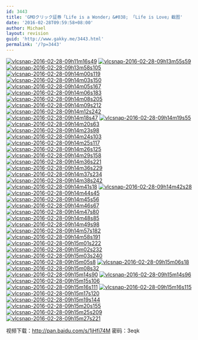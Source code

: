 ```yaml
---
id: 3443
title: 'GMOクリック証券「Life is a Wonder」&#038; 「Life is Love」截图'
date: '2016-02-28T09:59:58+08:00'
author: Michael
layout: revision
guid: 'http://www.gakky.me/3443.html'
permalink: '/?p=3443'
---
```


[![vlcsnap-2016-02-28-09h11m16s49](http://www.yui-aragaki.org/wp-content/uploads/2016/02/vlcsnap-2016-02-28-09h11m16s49.jpeg)](http://www.yui-aragaki.org/wp-content/uploads/2016/02/vlcsnap-2016-02-28-09h11m16s49.jpeg) [![vlcsnap-2016-02-28-09h13m55s59](http://www.yui-aragaki.org/wp-content/uploads/2016/02/vlcsnap-2016-02-28-09h13m55s59.jpeg)](http://www.yui-aragaki.org/wp-content/uploads/2016/02/vlcsnap-2016-02-28-09h13m55s59.jpeg) [![vlcsnap-2016-02-28-09h13m58s105](http://www.yui-aragaki.org/wp-content/uploads/2016/02/vlcsnap-2016-02-28-09h13m58s105.jpeg)](http://www.yui-aragaki.org/wp-content/uploads/2016/02/vlcsnap-2016-02-28-09h13m58s105.jpeg) [![vlcsnap-2016-02-28-09h14m00s119](http://www.yui-aragaki.org/wp-content/uploads/2016/02/vlcsnap-2016-02-28-09h14m00s119.jpeg)](http://www.yui-aragaki.org/wp-content/uploads/2016/02/vlcsnap-2016-02-28-09h14m00s119.jpeg) [![vlcsnap-2016-02-28-09h14m03s150](http://www.yui-aragaki.org/wp-content/uploads/2016/02/vlcsnap-2016-02-28-09h14m03s150.jpeg)](http://www.yui-aragaki.org/wp-content/uploads/2016/02/vlcsnap-2016-02-28-09h14m03s150.jpeg) [![vlcsnap-2016-02-28-09h14m05s167](http://www.yui-aragaki.org/wp-content/uploads/2016/02/vlcsnap-2016-02-28-09h14m05s167.jpeg)](http://www.yui-aragaki.org/wp-content/uploads/2016/02/vlcsnap-2016-02-28-09h14m05s167.jpeg) [![vlcsnap-2016-02-28-09h14m06s183](http://www.yui-aragaki.org/wp-content/uploads/2016/02/vlcsnap-2016-02-28-09h14m06s183.jpeg)](http://www.yui-aragaki.org/wp-content/uploads/2016/02/vlcsnap-2016-02-28-09h14m06s183.jpeg) [![vlcsnap-2016-02-28-09h14m08s205](http://www.yui-aragaki.org/wp-content/uploads/2016/02/vlcsnap-2016-02-28-09h14m08s205.jpeg)](http://www.yui-aragaki.org/wp-content/uploads/2016/02/vlcsnap-2016-02-28-09h14m08s205.jpeg) [![vlcsnap-2016-02-28-09h14m09s212](http://www.yui-aragaki.org/wp-content/uploads/2016/02/vlcsnap-2016-02-28-09h14m09s212.jpeg)](http://www.yui-aragaki.org/wp-content/uploads/2016/02/vlcsnap-2016-02-28-09h14m09s212.jpeg) [![vlcsnap-2016-02-28-09h14m12s242](http://www.yui-aragaki.org/wp-content/uploads/2016/02/vlcsnap-2016-02-28-09h14m12s242.jpeg)](http://www.yui-aragaki.org/wp-content/uploads/2016/02/vlcsnap-2016-02-28-09h14m12s242.jpeg) [![vlcsnap-2016-02-28-09h14m18s47](http://www.yui-aragaki.org/wp-content/uploads/2016/02/vlcsnap-2016-02-28-09h14m18s47.jpeg)](http://www.yui-aragaki.org/wp-content/uploads/2016/02/vlcsnap-2016-02-28-09h14m18s47.jpeg) [![vlcsnap-2016-02-28-09h14m19s55](http://www.yui-aragaki.org/wp-content/uploads/2016/02/vlcsnap-2016-02-28-09h14m19s55.jpeg)](http://www.yui-aragaki.org/wp-content/uploads/2016/02/vlcsnap-2016-02-28-09h14m19s55.jpeg) [![vlcsnap-2016-02-28-09h14m20s63](http://www.yui-aragaki.org/wp-content/uploads/2016/02/vlcsnap-2016-02-28-09h14m20s63.jpeg)](http://www.yui-aragaki.org/wp-content/uploads/2016/02/vlcsnap-2016-02-28-09h14m20s63.jpeg) [![vlcsnap-2016-02-28-09h14m23s98](http://www.yui-aragaki.org/wp-content/uploads/2016/02/vlcsnap-2016-02-28-09h14m23s98.jpeg)](http://www.yui-aragaki.org/wp-content/uploads/2016/02/vlcsnap-2016-02-28-09h14m23s98.jpeg) [![vlcsnap-2016-02-28-09h14m24s103](http://www.yui-aragaki.org/wp-content/uploads/2016/02/vlcsnap-2016-02-28-09h14m24s103.jpeg)](http://www.yui-aragaki.org/wp-content/uploads/2016/02/vlcsnap-2016-02-28-09h14m24s103.jpeg) [![vlcsnap-2016-02-28-09h14m25s117](http://www.yui-aragaki.org/wp-content/uploads/2016/02/vlcsnap-2016-02-28-09h14m25s117.jpeg)](http://www.yui-aragaki.org/wp-content/uploads/2016/02/vlcsnap-2016-02-28-09h14m25s117.jpeg) [![vlcsnap-2016-02-28-09h14m26s125](http://www.yui-aragaki.org/wp-content/uploads/2016/02/vlcsnap-2016-02-28-09h14m26s125.jpeg)](http://www.yui-aragaki.org/wp-content/uploads/2016/02/vlcsnap-2016-02-28-09h14m26s125.jpeg) [![vlcsnap-2016-02-28-09h14m29s158](http://www.yui-aragaki.org/wp-content/uploads/2016/02/vlcsnap-2016-02-28-09h14m29s158.jpeg)](http://www.yui-aragaki.org/wp-content/uploads/2016/02/vlcsnap-2016-02-28-09h14m29s158.jpeg) [![vlcsnap-2016-02-28-09h14m36s221](http://www.yui-aragaki.org/wp-content/uploads/2016/02/vlcsnap-2016-02-28-09h14m36s221.jpeg)](http://www.yui-aragaki.org/wp-content/uploads/2016/02/vlcsnap-2016-02-28-09h14m36s221.jpeg) [![vlcsnap-2016-02-28-09h14m36s229](http://www.yui-aragaki.org/wp-content/uploads/2016/02/vlcsnap-2016-02-28-09h14m36s229.jpeg)](http://www.yui-aragaki.org/wp-content/uploads/2016/02/vlcsnap-2016-02-28-09h14m36s229.jpeg) [![vlcsnap-2016-02-28-09h14m37s234](http://www.yui-aragaki.org/wp-content/uploads/2016/02/vlcsnap-2016-02-28-09h14m37s234.jpeg)](http://www.yui-aragaki.org/wp-content/uploads/2016/02/vlcsnap-2016-02-28-09h14m37s234.jpeg) [![vlcsnap-2016-02-28-09h14m38s242](http://www.yui-aragaki.org/wp-content/uploads/2016/02/vlcsnap-2016-02-28-09h14m38s242.jpeg)](http://www.yui-aragaki.org/wp-content/uploads/2016/02/vlcsnap-2016-02-28-09h14m38s242.jpeg) [![vlcsnap-2016-02-28-09h14m41s18](http://www.yui-aragaki.org/wp-content/uploads/2016/02/vlcsnap-2016-02-28-09h14m41s18.jpeg)](http://www.yui-aragaki.org/wp-content/uploads/2016/02/vlcsnap-2016-02-28-09h14m41s18.jpeg) [![vlcsnap-2016-02-28-09h14m42s28](http://www.yui-aragaki.org/wp-content/uploads/2016/02/vlcsnap-2016-02-28-09h14m42s28.jpeg)](http://www.yui-aragaki.org/wp-content/uploads/2016/02/vlcsnap-2016-02-28-09h14m42s28.jpeg) [![vlcsnap-2016-02-28-09h14m44s45](http://www.yui-aragaki.org/wp-content/uploads/2016/02/vlcsnap-2016-02-28-09h14m44s45.jpeg)](http://www.yui-aragaki.org/wp-content/uploads/2016/02/vlcsnap-2016-02-28-09h14m44s45.jpeg) [![vlcsnap-2016-02-28-09h14m45s56](http://www.yui-aragaki.org/wp-content/uploads/2016/02/vlcsnap-2016-02-28-09h14m45s56.jpeg)](http://www.yui-aragaki.org/wp-content/uploads/2016/02/vlcsnap-2016-02-28-09h14m45s56.jpeg) [![vlcsnap-2016-02-28-09h14m46s67](http://www.yui-aragaki.org/wp-content/uploads/2016/02/vlcsnap-2016-02-28-09h14m46s67.jpeg)](http://www.yui-aragaki.org/wp-content/uploads/2016/02/vlcsnap-2016-02-28-09h14m46s67.jpeg) [![vlcsnap-2016-02-28-09h14m47s80](http://www.yui-aragaki.org/wp-content/uploads/2016/02/vlcsnap-2016-02-28-09h14m47s80.jpeg)](http://www.yui-aragaki.org/wp-content/uploads/2016/02/vlcsnap-2016-02-28-09h14m47s80.jpeg) [![vlcsnap-2016-02-28-09h14m48s85](http://www.yui-aragaki.org/wp-content/uploads/2016/02/vlcsnap-2016-02-28-09h14m48s85.jpeg)](http://www.yui-aragaki.org/wp-content/uploads/2016/02/vlcsnap-2016-02-28-09h14m48s85.jpeg) [![vlcsnap-2016-02-28-09h14m49s98](http://www.yui-aragaki.org/wp-content/uploads/2016/02/vlcsnap-2016-02-28-09h14m49s98.jpeg)](http://www.yui-aragaki.org/wp-content/uploads/2016/02/vlcsnap-2016-02-28-09h14m49s98.jpeg) [![vlcsnap-2016-02-28-09h14m57s182](http://www.yui-aragaki.org/wp-content/uploads/2016/02/vlcsnap-2016-02-28-09h14m57s182.jpeg)](http://www.yui-aragaki.org/wp-content/uploads/2016/02/vlcsnap-2016-02-28-09h14m57s182.jpeg) [![vlcsnap-2016-02-28-09h14m58s191](http://www.yui-aragaki.org/wp-content/uploads/2016/02/vlcsnap-2016-02-28-09h14m58s191.jpeg)](http://www.yui-aragaki.org/wp-content/uploads/2016/02/vlcsnap-2016-02-28-09h14m58s191.jpeg) [![vlcsnap-2016-02-28-09h15m01s222](http://www.yui-aragaki.org/wp-content/uploads/2016/02/vlcsnap-2016-02-28-09h15m01s222.jpeg)](http://www.yui-aragaki.org/wp-content/uploads/2016/02/vlcsnap-2016-02-28-09h15m01s222.jpeg) [![vlcsnap-2016-02-28-09h15m02s232](http://www.yui-aragaki.org/wp-content/uploads/2016/02/vlcsnap-2016-02-28-09h15m02s232.jpeg)](http://www.yui-aragaki.org/wp-content/uploads/2016/02/vlcsnap-2016-02-28-09h15m02s232.jpeg) [![vlcsnap-2016-02-28-09h15m03s240](http://www.yui-aragaki.org/wp-content/uploads/2016/02/vlcsnap-2016-02-28-09h15m03s240.jpeg)](http://www.yui-aragaki.org/wp-content/uploads/2016/02/vlcsnap-2016-02-28-09h15m03s240.jpeg) [![vlcsnap-2016-02-28-09h15m05s8](http://www.yui-aragaki.org/wp-content/uploads/2016/02/vlcsnap-2016-02-28-09h15m05s8.jpeg)](http://www.yui-aragaki.org/wp-content/uploads/2016/02/vlcsnap-2016-02-28-09h15m05s8.jpeg) [![vlcsnap-2016-02-28-09h15m06s18](http://www.yui-aragaki.org/wp-content/uploads/2016/02/vlcsnap-2016-02-28-09h15m06s18.jpeg)](http://www.yui-aragaki.org/wp-content/uploads/2016/02/vlcsnap-2016-02-28-09h15m06s18.jpeg) [![vlcsnap-2016-02-28-09h15m08s32](http://www.yui-aragaki.org/wp-content/uploads/2016/02/vlcsnap-2016-02-28-09h15m08s32.jpeg)](http://www.yui-aragaki.org/wp-content/uploads/2016/02/vlcsnap-2016-02-28-09h15m08s32.jpeg) [![vlcsnap-2016-02-28-09h15m14s90](http://www.yui-aragaki.org/wp-content/uploads/2016/02/vlcsnap-2016-02-28-09h15m14s90.jpeg)](http://www.yui-aragaki.org/wp-content/uploads/2016/02/vlcsnap-2016-02-28-09h15m14s90.jpeg) [![vlcsnap-2016-02-28-09h15m14s96](http://www.yui-aragaki.org/wp-content/uploads/2016/02/vlcsnap-2016-02-28-09h15m14s96.jpeg)](http://www.yui-aragaki.org/wp-content/uploads/2016/02/vlcsnap-2016-02-28-09h15m14s96.jpeg) [![vlcsnap-2016-02-28-09h15m15s106](http://www.yui-aragaki.org/wp-content/uploads/2016/02/vlcsnap-2016-02-28-09h15m15s106.jpeg)](http://www.yui-aragaki.org/wp-content/uploads/2016/02/vlcsnap-2016-02-28-09h15m15s106.jpeg) [![vlcsnap-2016-02-28-09h15m16s111](http://www.yui-aragaki.org/wp-content/uploads/2016/02/vlcsnap-2016-02-28-09h15m16s111.jpeg)](http://www.yui-aragaki.org/wp-content/uploads/2016/02/vlcsnap-2016-02-28-09h15m16s111.jpeg) [![vlcsnap-2016-02-28-09h15m16s115](http://www.yui-aragaki.org/wp-content/uploads/2016/02/vlcsnap-2016-02-28-09h15m16s115.jpeg)](http://www.yui-aragaki.org/wp-content/uploads/2016/02/vlcsnap-2016-02-28-09h15m16s115.jpeg) [![vlcsnap-2016-02-28-09h15m17s120](http://www.yui-aragaki.org/wp-content/uploads/2016/02/vlcsnap-2016-02-28-09h15m17s120.jpeg)](http://www.yui-aragaki.org/wp-content/uploads/2016/02/vlcsnap-2016-02-28-09h15m17s120.jpeg) [![vlcsnap-2016-02-28-09h15m19s144](http://www.yui-aragaki.org/wp-content/uploads/2016/02/vlcsnap-2016-02-28-09h15m19s144.jpeg)](http://www.yui-aragaki.org/wp-content/uploads/2016/02/vlcsnap-2016-02-28-09h15m19s144.jpeg) [![vlcsnap-2016-02-28-09h15m20s155](http://www.yui-aragaki.org/wp-content/uploads/2016/02/vlcsnap-2016-02-28-09h15m20s155.jpeg)](http://www.yui-aragaki.org/wp-content/uploads/2016/02/vlcsnap-2016-02-28-09h15m20s155.jpeg) [![vlcsnap-2016-02-28-09h15m25s209](http://www.yui-aragaki.org/wp-content/uploads/2016/02/vlcsnap-2016-02-28-09h15m25s209.jpeg)](http://www.yui-aragaki.org/wp-content/uploads/2016/02/vlcsnap-2016-02-28-09h15m25s209.jpeg) [![vlcsnap-2016-02-28-09h15m27s221](http://www.yui-aragaki.org/wp-content/uploads/2016/02/vlcsnap-2016-02-28-09h15m27s221.jpeg)](http://www.yui-aragaki.org/wp-content/uploads/2016/02/vlcsnap-2016-02-28-09h15m27s221.jpeg)

视频下载：<http://pan.baidu.com/s/1jHfi74M> 密码：3eqk

<span style="font-family: 'Helvetica Neue', Helvetica, Arial, sans-serif; font-size: 14px; background-color: #ffffff;"> </span>
